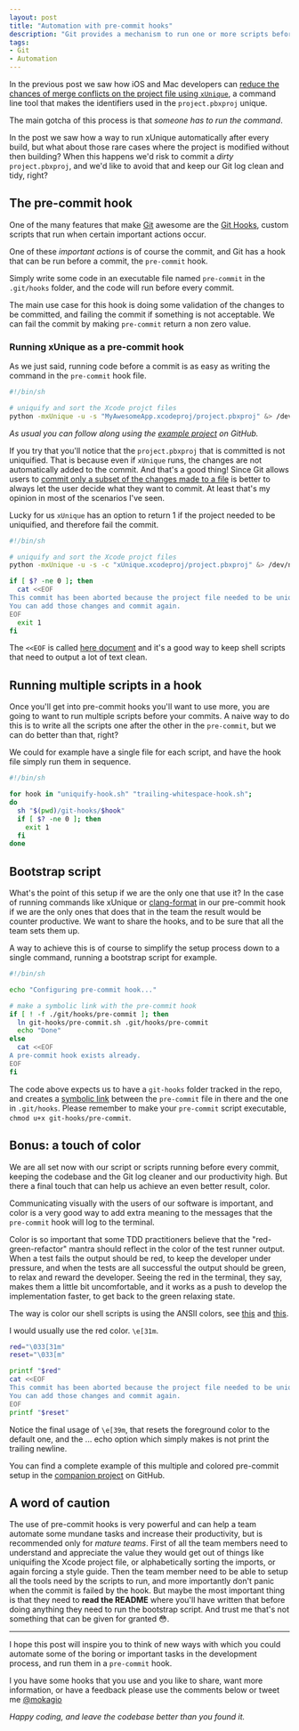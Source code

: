 ```yaml
---
layout: post
title: "Automation with pre-commit hooks"
description: "Git provides a mechanism to run one or more scripts before a commit is actually added to the history called pre-commit hook. We can use this hook to run scripts that validate or sanitise the changes to be committed automatically, saving time and brain power, and assuring the quality of the codbase and git log."
tags:
- Git
- Automation
---
```


In the previous post we saw how iOS and Mac developers can [reduce the chances of merge conflicts on the project file using `xUnique`](http://www.mokacoding.com/blog/xunique/), a command line tool that makes the identifiers used in the `project.pbxproj` unique.

The main gotcha of this process is that _someone has to run the command_.

In the post we saw how a way to run xUnique automatically after every build, but what about those rare cases where the project is modified without then building? When this happens we'd risk to commit a _dirty_ `project.pbxproj`, and we'd like to avoid that and keep our Git log clean and tidy, right?

## The pre-commit hook

One of the many features that make [Git](http://git-scm.com/) awesome are the [Git Hooks](http://git-scm.com/book/en/v2/Customizing-Git-Git-Hooks), custom scripts that run when certain important actions occur.

One of these _important actions_ is of course the commit, and Git has a hook that can be run before a commit, the `pre-commit` hook.

Simply write some code in an executable file named `pre-commit` in the `.git/hooks` folder, and the code will run before every commit.

The main use case for this hook is doing some validation of the changes to be committed, and failing the commit if something is not acceptable. We can fail the commit by making `pre-commit` return a non zero value.

### Running xUnique as a pre-commit hook

As we just said, running code before a commit is as easy as writing the command in the `pre-commit` hook file.

```bash
#!/bin/sh

# uniquify and sort the Xcode projct files
python -mxUnique -u -s "MyAwesomeApp.xcodeproj/project.pbxproj" &> /dev/null
```

_As usual you can follow along using the [example project](https://github.com/mokacoding/xUnique-Example) on GitHub._

If you try that you'll notice that the `project.pbxproj` that is committed is not uniquified. That is because even if `xUnique` runs, the changes are not automatically added to the commit. And that's a good thing! Since Git allows users to [commit only a subset of the changes made to a file](https://git-scm.com/book/en/v2/Git-Tools-Interactive-Staging) is better to always let the user decide what they want to commit. At least that's my opinion in most of the scenarios I've seen.

Lucky for us `xUnique` has an option to return 1 if the project needed to be uniquified, and therefore fail the commit.

```bash
#!/bin/sh

# uniquify and sort the Xcode projct files
python -mxUnique -u -s -c "xUnique.xcodeproj/project.pbxproj" &> /dev/null

if [ $? -ne 0 ]; then
  cat <<EOF
This commit has been aborted because the project file needed to be uniquified.
You can add those changes and commit again.
EOF
  exit 1
fi
```

The `<<EOF` is called [here document](http://tldp.org/LDP/abs/html/here-docs.html) and it's a good way to keep shell scripts that need to output a lot of text clean.

## Running multiple scripts in a hook

Once you'll get into pre-commit hooks you'll want to use more, you are going to want to run multiple scripts before your commits. A naive way to do this is to write all the scripts one after the other in the `pre-commit`, but we can do better than that, right?

We could for example have a single file for each script, and have the hook file simply run them in sequence.

```bash
#!/bin/sh

for hook in "uniquify-hook.sh" "trailing-whitespace-hook.sh";
do
  sh "$(pwd)/git-hooks/$hook"
  if [ $? -ne 0 ]; then
    exit 1
  fi
done
```

## Bootstrap script

What's the point of this setup if we are the only one that use it? In the case of running commands like xUnique or [clang-format](http://clang.llvm.org/docs/ClangFormat.html) in our pre-commit hook if we are the only ones that does that in the team the result would be counter productive. We want to share the hooks, and to be sure that all the team sets them up.

A way to achieve this is of course to simplify the setup process down to a single command, running a bootstrap script for example.

```bash
#!/bin/sh

echo "Configuring pre-commit hook..."

# make a symbolic link with the pre-commit hook
if [ ! -f ./git/hooks/pre-commit ]; then
  ln git-hooks/pre-commit.sh .git/hooks/pre-commit
  echo "Done"
else
  cat <<EOF
A pre-commit hook exists already.
EOF
fi
```

The code above expects us to have a `git-hooks` folder tracked in the repo, and creates a [symbolic link](http://en.wikipedia.org/wiki/Symbolic_link) between the `pre-commit` file in there and the one in `.git/hooks`. Please remember to make your `pre-commit` script executable, `chmod u+x git-hooks/pre-commit`.

## Bonus: a touch of color

We are all set now with our script or scripts running before every commit, keeping the codebase and the Git log cleaner and our productivity high. But there a final touch that can help us achieve an even better result, color.

Communicating visually with the users of our software is important, and color is a very good way to add extra meaning to the messages that the `pre-commit` hook will log to the terminal.

Color is so important that some TDD practitioners believe that the "red-green-refactor" mantra should reflect in the color of the test runner output. When a test fails the output should be red, to keep the developer under pressure, and when the tests are all successful the output should be green, to relax and reward the developer. Seeing the red in the terminal, they say, makes them a little bit uncomfortable, and it works as a push to develop the implementation faster, to get back to the green relaxing state.

The way is color our shell scripts is using the ANSII colors, see [this](https://en.wikipedia.org/wiki/ANSI_escape_code#Colors) and [this](http://misc.flogisoft.com/bash/tip_colors_and_formatting).

I would usually use the red color. `\e[31m`.

```bash
red="\033[31m"
reset="\033[m"

printf "$red"
cat <<EOF
This commit has been aborted because the project file needed to be uniquified.
You can add those changes and commit again.
EOF
printf "$reset"
```

Notice the final usage of `\e[39m`, that resets the foreground color to the default one, and the ... echo option which simply makes is not print the trailing newline.

You can find a complete example of this multiple and colored pre-commit setup in the [companion project](https://github.com/mokacoding/xUnique-Example) on GitHub.

## A word of caution

The use of pre-commit hooks is very powerful and can help a team automate some mundane tasks and increase their productivity, but is recommended only for _mature teams_. First of all the team members need to understand and appreciate the value they would get out of things like uniquifing the Xcode project file, or alphabetically sorting the imports, or again forcing a style guide. Then the team member need to be able to setup all the tools need by the scripts to run, and more importantly don't panic when the commit is failed by the hook. But maybe the most important thing is that they need to **read the README** where you'll have written that before doing anything they need to run the bootstrap script. And trust me that's not something that can be given for granted 😳.

---

I hope this post will inspire you to think of new ways with which you could automate some of the boring or important tasks in the development process, and run them in a `pre-commit` hook.

I you have some hooks that you use and you like to share, want more information, or have a feedback please use the comments below or tweet me [@mokagio](https://twitter.com/mokagio)

_Happy coding, and leave the codebase better than you found it._
